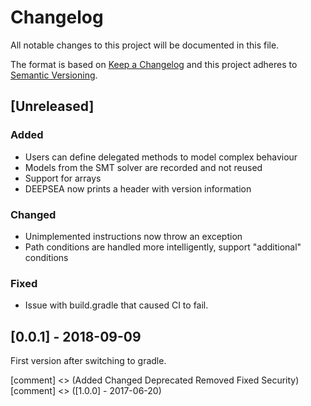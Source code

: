 # Changelog
All notable changes to this project will be documented in this file.

The format is based on [Keep a Changelog](http://keepachangelog.com/en/1.0.0/)
and this project adheres to [Semantic Versioning](http://semver.org/spec/v2.0.0.html).

## [Unreleased]

### Added
- Users can define delegated methods to model complex behaviour
- Models from the SMT solver are recorded and not reused
- Support for arrays
- DEEPSEA now prints a header with version information

### Changed
- Unimplemented instructions now throw an exception
- Path conditions are handled more intelligently, support "additional" conditions

### Fixed
- Issue with build.gradle that caused CI to fail.

## [0.0.1] - 2018-09-09

First version after switching to gradle.

[comment] <> (Added Changed Deprecated Removed Fixed Security)
[comment] <> ([1.0.0] - 2017-06-20)
